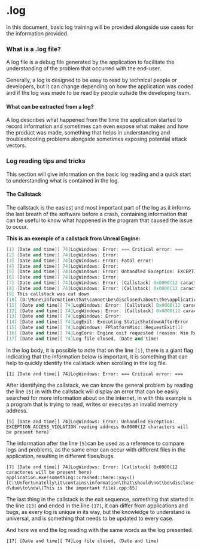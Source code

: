 # .log
In this document, basic log training will be provided alongside use cases for the information provided.

### What is a .log file?
A log file is a debug file generated by the application to facilitate the understanding of the problem that occurred with the end-user.

Generally, a log is designed to be easy to read by technical people or developers, but it can change depending on how the application was coded and if the log was made to be read by people outside the developing team.

#### What can be extracted from a log?

A log describes what happened from the time the application started to record information and sometimes can even expose what makes and how the product was made, something that helps in understanding and troubleshooting problems alongside sometimes exposing potential attack vectors.

### Log reading tips and tricks

This section will give information on the basic log reading and a quick start to understanding what is contained in the log.

#### The Callstack
The callstack is the easiest and most important part of the log as it informs the last breath of the software before a crash, containing information that can be useful to know what happened in the program that caused the issue to occur.

**This is an exemple of a callstack from Unreal Engine:**
```cpp
[1] [Date and time][ 74]LogWindows: Error: === Critical error: ===
[2] [Date and time][ 74]LogWindows: Error: 
[3] [Date and time][ 74]LogWindows: Error: Fatal error!
[4] [Date and time][ 74]LogWindows: Error: 
[5] [Date and time][ 74]LogWindows: Error: Unhandled Exception: EXCEPTION_ACCESS_VIOLATION reading address 0x0000(12 characters will be present here)
[6] [Date and time][ 74]LogWindows: Error: 
[7] [Date and time][ 74]LogWindows: Error: [Callstack] 0x0000(12 caracteres will be present here) application.exe!something::crashed::here::yay<() [C:\Unfortunatelly\it\contains\information\that\should\not\be\disclosed\due\to\nda\(This is the important file).cpp:65]
[8] [Date and time][ 74]LogWindows: Error: [Callstack] 0x0000(12 caracteres will be present here) application.exe!something::crashed::here::yay() [C:\.exe!something::crashed::here::yay<() [C:\Unfortunatelly\it\contains\information\that\should\not\be\disclosed\due\to\nda\(This is the important file again).cpp:25]
[9] This callstack was cut down
[10] [D:\More\Information\that\cannot\be\disclosed\about\the\application\(This is theimportant file).inl:288]
[11] [Date and time][ 74]LogWindows: Error: [Callstack] 0x0000(12 caracteres will be present here) (This is a dynamic library).DLL!UnknownFunction []
[12] [Date and time][ 74]LogWindows: Error: [Callstack] 0x0000(12 caracteres will be present here) (This is another dynamic library).dll!UnknownFunction []
[13] [Date and time][ 74]LogWindows: Error: 
[14] [Date and time][ 74]LogExit: Executing StaticShutdownAfterError
[15] [Date and time][ 74]LogWindows: FPlatformMisc::RequestExit(1)
[16] [Date and time][ 74]LogCore: Engine exit requested (reason: Win RequestExit)
[17] [Date and time][ 74]Log file closed, (Date and time)
```

In the log body, it is possible to note that on the line `[1]`, there is a giant flag indicating that the information below is important, it is something that can help to quickly identify the callstack when scrolling in the log file.

`[1] [Date and time][ 74]LogWindows: Error: === Critical error: ===`

After identifying the callstack, we can know the general problem by reading the line `[5]` in with the callstack will display an error that can be easily searched for more information about on the internet, in with this example is a program that is trying to read, writes or executes an invalid memory address.

`[5] [Date and time][ 74]LogWindows: Error: Unhandled Exception: EXCEPTION_ACCESS_VIOLATION reading address 0x0000(12 characters will be present here)`

The information after the line `[5]`can be used as a reference to compare logs and problems, as the same error can occur with different files in the application, resulting in different fixes/bugs.

`[7] [Date and time][ 74]LogWindows: Error: [Callstack] 0x0000(12 caracteres will be present here) application.exe!something::crashed::here::yay<() [C:\Unfortunatelly\it\contains\information\that\should\not\be\disclosed\due\to\nda\(This is the important file).cpp:65]`


The last thing in the callstack is the exit sequence, something that started in the line `[13]` and ended in the line `[17]`, it can differ from applications and bugs, as every log is unique in its way, but the knowledge to understand is universal, and is something that needs to be updated to every case.

And here we end the log reading with the same words as the log presented.

`[17] [Date and time][ 74]Log file closed, (Date and time)`





































